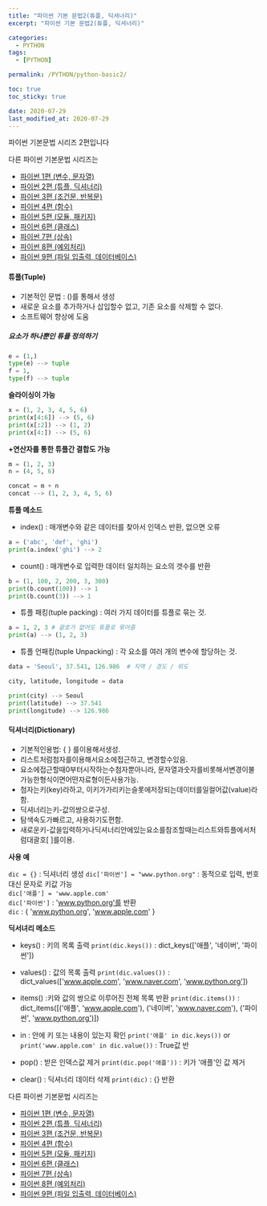```yaml
---
title: "파이썬 기본 문법2(튜플, 딕셔너리)"
excerpt: "파이썬 기본 문법2(튜플, 딕셔너리)"

categories:
  - PYTHON
tags:
  - [PYTHON]

permalink: /PYTHON/python-basic2/

toc: true
toc_sticky: true

date: 2020-07-29
last_modified_at: 2020-07-29
---
```


파이썬 기본문법 시리즈 2편입니다

다른 파이썬 기본문법 시리즈는
- [파이썬 1편 (변수, 문자열)](https://pkt369.github.io/PYTHON/python-basic1/)
- [파이썬 2편 (튜플, 딕셔너리)](https://pkt369.github.io/PYTHON/python-basic2/)
- [파이썬 3편 (조건문, 반복문)](https://pkt369.github.io/PYTHON/python-basic3/)
- [파이썬 4편 (함수)](https://pkt369.github.io/PYTHON/python-basic4/)
- [파이썬 5편 (모듈, 패키지)](https://pkt369.github.io/PYTHON/python-basic5/)
- [파이썬 6편 (클래스)](https://pkt369.github.io/PYTHON/python-basic6/)
- [파이썬 7편 (상속)](https://pkt369.github.io/PYTHON/python-basic7/)
- [파이썬 8편 (예외처리)](https://pkt369.github.io/PYTHON/python-basic8/)
- [파이썬 9편 (파일 입출력, 데이터베이스)](https://pkt369.github.io/PYTHON/python-basic9/)


<h4>튜플(Tuple)</h4>

- 기본적인 문법 : ()를 통해서 생성
- 새로운 요소를 추가하거나 삽입할수 없고, 기존 요소를 삭제할 수 없다.
- 소프트웨어 향상에 도움

##### 요소가 하나뿐인 튜플 정의하기 #####

```python
e = (1,)
type(e) --> tuple
f = 1,
type(f) --> tuple
```

**슬라이싱이 가능**
```python
x = (1, 2, 3, 4, 5, 6)
print(x[4:6]) --> (5, 6)
print(x[:2]) --> (1, 2)
print(x[4:]) --> (5, 6)
```

**+연산자를 통한 튜플간 결합도 가능**
```python
m = (1, 2, 3)
n = (4, 5, 6)

concat = m + n
concat --> (1, 2, 3, 4, 5, 6)
```

**튜플 메소드**
- index() : 매개변수와 같은 데이터를 찾아서 인덱스 반환, 없으면 오류

```python
a = ('abc', 'def', 'ghi')
print(a.index('ghi') --> 2
```

- count() : 매개변수로 입력한 데이터 일치하는 요소의 갯수를 반환

```python
b = (1, 100, 2, 200, 3, 300)
print(b.count(100)) --> 1
print(b.count(3)) --> 1
```

- 튜플 패킹(tuple packing) : 여러 가지 데이터를 튜플로 묶는 것.

```python
a = 1, 2, 3 # 괄호가 없어도 튜플로 묶어줌
print(a) --> (1, 2, 3)
```

- 튜플 언패킹(tuple Unpacking) : 각 요소를 여러 개의 변수에 할당하는 것.

```python
data = 'Seoul', 37.541, 126.986  # 지역 / 경도 / 위도

city, latitude, longitude = data

print(city) --> Seoul
print(latitude) --> 37.541
print(longitude) --> 126.986
```

<h4>딕셔너리(Dictionary)</h4>

- 기본적인용법: { } 를이용해서생성.
- 리스트처럼첨자를이용해서요소에접근하고, 변경할수있음.
- 요소에접근할때0부터시작하는수첨자뿐아니라, 문자열과숫자를비롯해서변경이불가능한형식이면어떤자료형이든사용가능.
- 첨자는키(key)라하고, 이키가가리키는슬롯에저장되는데이터를일컬어값(value)라함.
- 딕셔너리는키-값의쌍으로구성.
- 탐색속도가빠르고, 사용하기도편함.
- 새로운키-값을입력하거나딕셔너리안에있는요소를참조할때는리스트와튜플에서처럼대괄호[ ]를이용.


**사용 예**

`dic = {}` : 딕셔너리 생성
`dic['파이썬'] = "www.python.org"` : 동적으로 입력, 번호대신 문자로 키값 가능  
`dic['애플'] = 'www.apple.com'`  
`dic['파이썬']` : 'www.python.org'를 반환  
`dic` : { 'www.python.org', 'www.apple.com' }  

**딕서녀리 메소드**

- keys() : 키의 목록 출력
`print(dic.keys())` : dict_keys(['애플', '네이버', '파이썬'])

- values() : 값의 목록 출력
`print(dic.values())` : dict_values(['www.apple.com', 'www.naver.com', 'www.python.org'])

- items() :키와 값의 쌍으로 이루어진 전체 목록 반환
`print(dic.items())` : dict_items([('애플', 'www.apple.com'), ('네이버', 'www.naver.com'), ('파이썬', 'www.python.org')])

- in : 안에 키 또는 내용이 있는지 확인
`print('애플' in dic.keys())` or `print('www.apple.com' in dic.value())` : True값 반

- pop() : 받은 인덱스값 제거
`print(dic.pop('애플'))` : 키가 '애플'인 값 제거

- clear() : 딕셔너리 데이터 삭제
`print(dic)` : {} 반환

다른 파이썬 기본문법 시리즈는
- [파이썬 1편 (변수, 문자열)](https://pkt369.github.io/PYTHON/python-basic1/)
- [파이썬 2편 (튜플, 딕셔너리)](https://pkt369.github.io/PYTHON/python-basic2/)
- [파이썬 3편 (조건문, 반복문)](https://pkt369.github.io/PYTHON/python-basic3/)
- [파이썬 4편 (함수)](https://pkt369.github.io/PYTHON/python-basic4/)
- [파이썬 5편 (모듈, 패키지)](https://pkt369.github.io/PYTHON/python-basic5/)
- [파이썬 6편 (클래스)](https://pkt369.github.io/PYTHON/python-basic6/)
- [파이썬 7편 (상속)](https://pkt369.github.io/PYTHON/python-basic7/)
- [파이썬 8편 (예외처리)](https://pkt369.github.io/PYTHON/python-basic8/)
- [파이썬 9편 (파일 입출력, 데이터베이스)](https://pkt369.github.io/PYTHON/python-basic9/)
